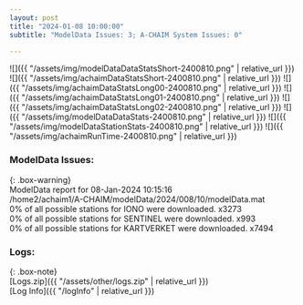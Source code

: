 ```yaml
---
layout: post
title: "2024-01-08 10:00:00"
subtitle: "ModelData Issues: 3; A-CHAIM System Issues: 0"

---
```


![]({{ "/assets/img/modelDataDataStatsShort-2400810.png" | relative_url }})
![]({{ "/assets/img/achaimDataStatsShort-2400810.png" | relative_url }})
![]({{ "/assets/img/achaimDataStatsLong00-2400810.png" | relative_url }})
![]({{ "/assets/img/achaimDataStatsLong01-2400810.png" | relative_url }})
![]({{ "/assets/img/achaimDataStatsLong02-2400810.png" | relative_url }})
![]({{ "/assets/img/modelDataDataStats-2400810.png" | relative_url }})
![]({{ "/assets/img/modelDataStationStats-2400810.png" | relative_url }})
![]({{ "/assets/img/achaimRunTime-2400810.png" | relative_url }})


### ModelData Issues:  
  
{: .box-warning}  
 ModelData report for 08-Jan-2024 10:15:16   
 /home2/achaim1/A-CHAIM/modelData/2024/008/10/modelData.mat   
 0% of all possible stations for IONO were downloaded. x3273   
 0% of all possible stations for SENTINEL were downloaded. x993   
 0% of all possible stations for KARTVERKET were downloaded. x7494   
  


### Logs:  
  
{: .box-note}  
[Logs.zip]({{ "/assets/other/logs.zip" | relative_url }})  
[Log Info]({{ "/logInfo" | relative_url }})  
